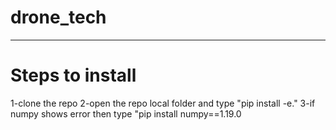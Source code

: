 # drone_tech

------------------------------------------

# Steps to install 
1-clone the repo
2-open the repo local folder and type "pip install -e."
3-if numpy shows error then type "pip install numpy==1.19.0
